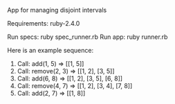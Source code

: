 App for managing disjoint intervals

Requirements: ruby-2.4.0

Run specs: ruby spec_runner.rb
Run app: ruby runner.rb

Here is an example sequence:
1. Call: add(1, 5) => [[1, 5]]
2. Call: remove(2, 3) => [[1, 2], [3, 5]]
3. Call: add(6, 8) => [[1, 2], [3, 5], [6, 8]]
4. Call: remove(4, 7) => [[1, 2], [3, 4], [7, 8]]
5. Call: add(2, 7) => [[1, 8]]
